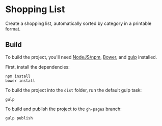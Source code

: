 # Shopping List

Create a shopping list, automatically sorted by category in a printable format.

## Build

To build the project, you'll need [NodeJS/npm](https://nodejs.org/), [Bower](http://bower.io/), and [gulp](http://gulpjs.com/) installed.

First, install the dependencies:

```shell
npm install
bower install
```

To build the project into the `dist` folder, run the default gulp task:

```shell
gulp
```

To build and publish the project to the `gh-pages` branch:

```shell
gulp publish
```
